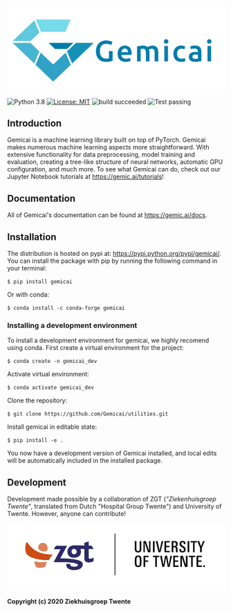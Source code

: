
<p align="center"><a href="https://www.gemic.ai"> <img width="800" src="./examples/pngs/gemicai_logo.png"> </a></p>

![Python 3.8](https://img.shields.io/badge/python-3.8-blue) [![License: MIT](https://img.shields.io/badge/License-MIT-yellow.svg)](https://opensource.org/licenses/MIT) ![build succeeded](https://img.shields.io/badge/build-succeeded-brightgreen.svg) ![Test passing](https://img.shields.io/badge/Tests-passing-brightgreen.svg) 

## Introduction
Gemicai is a machine learning library built on top of PyTorch. Gemicai makes numerous machine learning aspects more straightforward. With extensive functionality for data preprocessing, model training and evaluation, creating a tree-like structure of neural networks, automatic GPU configuration, and much more. To see what Gemicai can do, check out our Jupyter Notebook tutorials at https://gemic.ai/tutorials!

## Documentation
All of Gemicai's documentation can be found at https://gemic.ai/docs.

## Installation
The distribution is hosted on pypi at: https://pypi.python.org/pypi/gemicai/. You can install the package with pip by running the following command in your terminal:

    $ pip install gemicai
    
Or with conda:

    $ conda install -c conda-forge gemicai
   
### Installing a development environment
To install a development environment for gemicai, we highly recomend using conda. First create a virtual environment for the project:

    $ conda create -n gemicai_dev
    
Activate virtual environment:
    
    $ conda activate gemicai_dev
   
Clone the repository:

    $ git clone https://github.com/Gemicai/utilities.git

Install gemicai in editable state:

    $ pip install -e .

You now have a development version of Gemicai installed, and local edits will be automatically included in the installed package.

## Development
Development made possible by a collaboration of ZGT (_"Ziekenhuisgroep Twente"_, translated from Dutch "Hospital Group Twente") and University of Twente. However, anyone can contribute!

![UT Logo](./examples/pngs/zgt_ut_logo.png)

**Copyright (c) 2020 Ziekhuisgroep Twente**
